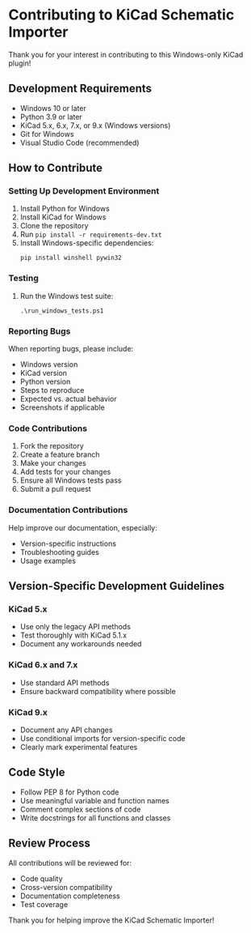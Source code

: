 # Contributing to KiCad Schematic Importer

Thank you for your interest in contributing to this Windows-only KiCad plugin!

## Development Requirements
- Windows 10 or later
- Python 3.9 or later
- KiCad 5.x, 6.x, 7.x, or 9.x (Windows versions)
- Git for Windows
- Visual Studio Code (recommended)

## How to Contribute

### Setting Up Development Environment
1. Install Python for Windows
2. Install KiCad for Windows
3. Clone the repository
4. Run `pip install -r requirements-dev.txt`
5. Install Windows-specific dependencies:
   ```
   pip install winshell pywin32
   ```

### Testing
1. Run the Windows test suite:
   ```
   .\run_windows_tests.ps1
   ```

### Reporting Bugs
When reporting bugs, please include:
- Windows version
- KiCad version
- Python version
- Steps to reproduce
- Expected vs. actual behavior
- Screenshots if applicable

### Code Contributions
1. Fork the repository
2. Create a feature branch
3. Make your changes
4. Add tests for your changes
5. Ensure all Windows tests pass
6. Submit a pull request

### Documentation Contributions
Help improve our documentation, especially:
- Version-specific instructions
- Troubleshooting guides
- Usage examples

## Version-Specific Development Guidelines

### KiCad 5.x
- Use only the legacy API methods
- Test thoroughly with KiCad 5.1.x
- Document any workarounds needed

### KiCad 6.x and 7.x
- Use standard API methods
- Ensure backward compatibility where possible

### KiCad 9.x
- Document any API changes
- Use conditional imports for version-specific code
- Clearly mark experimental features

## Code Style
- Follow PEP 8 for Python code
- Use meaningful variable and function names
- Comment complex sections of code
- Write docstrings for all functions and classes

## Review Process
All contributions will be reviewed for:
- Code quality
- Cross-version compatibility
- Documentation completeness
- Test coverage

Thank you for helping improve the KiCad Schematic Importer!
